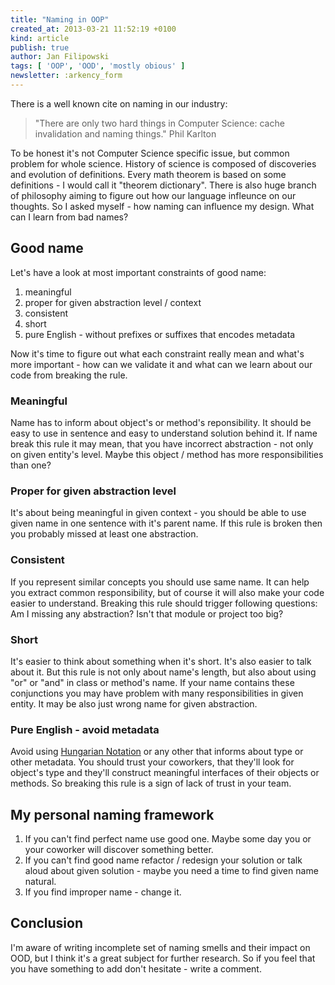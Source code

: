 ```yaml
---
title: "Naming in OOP"
created_at: 2013-03-21 11:52:19 +0100
kind: article
publish: true
author: Jan Filipowski
tags: [ 'OOP', 'OOD', 'mostly obious' ]
newsletter: :arkency_form
---
```


There is a well known cite on naming in our industry:

> "There are only two hard things in Computer Science: cache invalidation and naming things." Phil Karlton

To be honest it's not Computer Science specific issue, but common problem for whole science. History of science is composed of discoveries and evolution of definitions. Every math theorem is based on some definitions - I would call it "theorem dictionary". There is also huge branch of philosophy aiming to figure out how our language infleunce on our thoughts. So I asked myself - how naming can influence my design. What can I learn from bad names?

<!-- more -->

## Good name

Let's have a look at most important constraints of good name:

1. meaningful
2. proper for given abstraction level / context
3. consistent
4. short
5. pure English - without prefixes or suffixes that encodes metadata

Now it's time to figure out what each constraint really mean and what's more important - how can we validate it and what can we learn about our code from breaking the rule.

### Meaningful

Name has to inform about object's or method's reponsibility. It should be easy to use in sentence and easy to understand solution behind it. If name break this rule it may mean, that you have incorrect abstraction - not only on given entity's level. Maybe this object / method has more responsibilities than one?

### Proper for given abstraction level

It's about being meaningful in given context - you should be able to use given name in one sentence with it's parent name. If this rule is broken then you probably missed at least one abstraction.

### Consistent

If you represent similar concepts you should use same name. It can help you extract common responsibility, but of course it will also make your code easier to understand. Breaking this rule should trigger following questions: Am I missing any abstraction? Isn't that module or project too big?

### Short

It's easier to think about something when it's short. It's also easier to talk about it. But this rule is not only about name's length, but also about using "or" or "and" in class or method's name. If your name contains these conjunctions you may have problem with many responsibilities in given entity. It may be also just wrong name for given abstraction.

### Pure English - avoid metadata

Avoid using [Hungarian Notation](http://en.wikipedia.org/wiki/Hungarian_notation) or any other that informs about type or other metadata. You should trust your coworkers, that they'll look for object's type and they'll construct meaningful interfaces of their objects or methods. So breaking this rule is a sign of lack of trust in your team.

## My personal naming framework

1. If you can't find perfect name use good one. Maybe some day you or your coworker will discover something better.
2. If you can't find good name refactor / redesign your solution or talk aloud about given solution - maybe you need a time to find given name natural.
3. If you find improper name - change it.

## Conclusion

I'm aware of writing incomplete set of naming smells and their impact on OOD, but I think it's a great subject for further research. So if you feel that you have something to add don't hesitate - write a comment.
